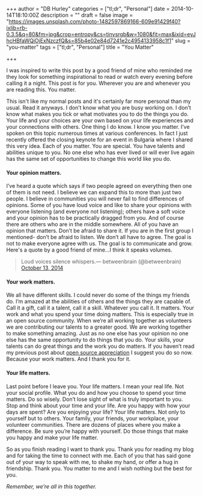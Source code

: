 +++
author = "DB Hurley"
categories = ["tl;dr", "Personal"]
date = 2014-10-14T18:10:00Z
description = ""
draft = false
image = "https://images.unsplash.com/photo-1482597869166-609e91429f40?ixlib=rb-0.3.5&q=80&fm=jpg&crop=entropy&cs=tinysrgb&w=1080&fit=max&ixid=eyJhcHBfaWQiOjExNzczfQ&s=85b4e02e84d7241e2c4954133958c1f1"
slug = "you-matter"
tags = ["tl;dr", "Personal"]
title = "You Matter"

+++


I was inspired to write this post by a good friend of mine who reminded me they look for something inspirational to read or watch every evening before calling it a night. This post is for you. Wherever you are and whenever you are reading this. You matter.

This isn't like my normal posts and it's certainly far more personal than my usual. Read it anyways. I don’t know what you are busy working on. I don’t know what makes you tick or what motivates you to do the things you do. Your life and your choices are your own based on your life experiences and your connections with others. One thing I do know. I know you matter. I’ve spoken on this topic numerous times at various conferences. In fact I just recently offered the closing keynote for an event in Bulgaria where I shared this very idea. Each of you matter. You are special. You have talents and abilities unique to you. No one else who has ever lived or will ever live again has the same set of opportunities to change this world like you do.

#### Your opinion matters.

I’ve heard a quote which says if two people agreed on everything then one of them is not need. I believe we can expand this to more than just two people. I believe in communities you will never fail to find differences of opinions. Some of you have loud voice and like to share your opinions with everyone listening (and everyone not listening); others have a soft voice and your opinion has to be practically dragged from you. And of course there are others who are in the middle somewhere. All of you have an opinion that matters. Don’t be afraid to share it. If you are in the first group I mentioned- don’t be afraid to listen. We don’t all have to agree. The goal is not to make everyone agree with us. The goal is to communicate and grow. Here's a quote by a good friend of mine...I think it speaks volumes.

> Loud voices silence whispers.— betweenbrain (@betweenbrain) [October 13, 2014](https://twitter.com/betweenbrain/status/521650690327080961)

#### Your work matters.

We all have different skills. I could never do some of the things my friends do. I’m amazed at the abilities of others and the things they are capable of. Call it a gift, call it a talent, call it a skill. Whatever you call it. It matters. Your work and what you spend your time doing matters. This is especially true in an open source community. When we’re all working together as volunteers we are contributing our talents to a greater good. We are working together to make something amazing. Just as no one else has your opinion no one else has the same opportunity to do things that you do. Your skills, your talents can do great things and the work you do matters. If you haven’t read my previous post about [open source appreciation](http://dbhurley.com/open-source-appreciation/) I suggest you do so now. Because your work matters. And I thank you for it.

#### Your life matters.

Last point before I leave you. Your life matters. I mean your real life. Not your social profile. What you do and how you choose to spend your time matters. Do so wisely. Don’t lose sight of what is truly important to you. Stop and think about your time and your life. Are you happy with how your days are spent? Are you enjoying your life? Your life matters. Not only to yourself but to others. Your family, your friends, your workplace, your volunteer communities. There are dozens of places where you make a difference. Be sure you’re happy with yourself. Do those things that make you happy and make your life matter.

So as you finish reading I want to thank you. Thank you for reading my blog and for taking the time to connect with me. Each of you that has said gone out of your way to speak with me, to shake my hand, or offer a hug in friendship. Thank you. You matter to me and I wish nothing but the best for you.

_Remember, we’re all in this together._

